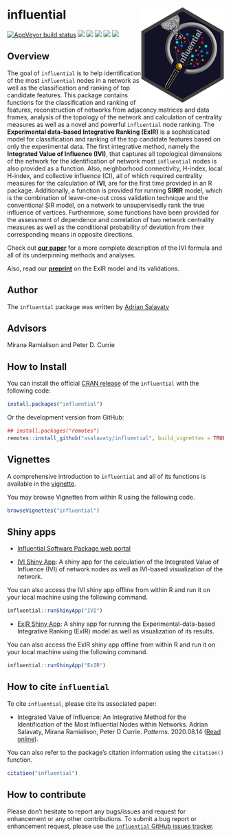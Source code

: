 
<!-- README.md is generated from README.Rmd file. Please edit that file -->

# influential <a href='https://github.com/asalavaty/influential'><img src='man/figures/Symbol.png' align="right" height="221" /></a>

<!-- badges: start -->

[![AppVeyor build
status](https://ci.appveyor.com/api/projects/status/github/asalavaty/influential?branch=master&svg=true)](https://ci.appveyor.com/project/asalavaty/influential)
[![](https://www.r-pkg.org/badges/version/influential?color=blue)](https://cran.r-project.org/package=influential)
[![](http://cranlogs.r-pkg.org/badges/grand-total/influential?color=green)](https://cran.r-project.org/package=influential)
[![](https://img.shields.io/badge/Integrated%20Value%20of%20Influence-IVI-blue.svg)](https://doi.org/10.1016/j.patter.2020.100052)
[![](https://img.shields.io/badge/SIR--based%20Influence%20Ranking-SIRIR-green.svg)](https://doi.org/10.1016/j.patter.2020.100052)
[![](https://img.shields.io/badge/Experimental%20data--based%20Integrative%20Ranking-ExIR-blue.svg)](https://www.biorxiv.org/content/10.1101/2022.10.03.510585v1.abstract)
<!-- badges: end -->

## Overview

The goal of `influential` is to help identification of the most
`influential` nodes in a network as well as the classification and
ranking of top candidate features. This package contains functions for
the classification and ranking of features, reconstruction of networks
from adjacency matrices and data frames, analysis of the topology of the
network and calculation of centrality measures as well as a novel and
powerful `influential` node ranking. The **Experimental data-based
Integrative Ranking (ExIR)** is a sophisticated model for classification
and ranking of the top candidate features based on only the experimental
data. The first integrative method, namely the **Integrated Value of
Influence (IVI)**, that captures all topological dimensions of the
network for the identification of network most `influential` nodes is
also provided as a function. Also, neighborhood connectivity, H-index,
local H-index, and collective influence (CI), all of which required
centrality measures for the calculation of **IVI**, are for the first
time provided in an R package. Additionally, a function is provided for
running **SIRIR** model, which is the combination of leave-one-out cross
validation technique and the conventional SIR model, on a network to
unsupervisedly rank the true influence of vertices. Furthermore, some
functions have been provided for the assessment of dependence and
correlation of two network centrality measures as well as the
conditional probability of deviation from their corresponding means in
opposite directions.

Check out [**our paper**](https://doi.org/10.1016/j.patter.2020.100052)
for a more complete description of the IVI formula and all of its
underpinning methods and analyses.

Also, read our
[**preprint**](https://www.biorxiv.org/content/10.1101/2022.10.03.510585v1.abstract)
on the ExIR model and its validations.

## Author

The `influential` package was written by [Adrian
Salavaty](https://asalavaty.com/)

## Advisors

Mirana Ramialison and Peter D. Currie

## How to Install

You can install the official [CRAN
release](https://cran.r-project.org/package=influential) of the
`influential` with the following code:

``` r
install.packages("influential")
```

Or the development version from GitHub:

``` r
## install.packages("remotes")
remotes::install_github("asalavaty/influential", build_vignettes = TRUE)
```

## Vignettes

A comprehensive introduction to `influential` and all of its functions
is available in the
[vignette](https://cran.r-project.org/package=influential/vignettes/Vignettes.html).

You may browse Vignettes from within R using the following code.

``` r
browseVignettes("influential")
```

## Shiny apps

- [Influential Software Package web
  portal](https://influential.erc.monash.edu/)

- [IVI Shiny App](https://influential.erc.monash.edu/IVI/): A shiny app
  for the calculation of the Integrated Value of Influence (IVI) of
  network nodes as well as IVI-based visualization of the network.

You can also access the IVI shiny app offline from within R and run it
on your local machine using the following command.

``` r
influential::runShinyApp("IVI")
```

- [ExIR Shiny App](https://influential.erc.monash.edu/ExIR/): A shiny
  app for running the Experimental-data-based Integrative Ranking (ExIR)
  model as well as visualization of its results.

You can also access the ExIR shiny app offline from within R and run it
on your local machine using the following command.

``` r
influential::runShinyApp("ExIR")
```

## How to cite `influential`

To cite `influential`, please cite its associated paper:

- Integrated Value of Influence: An Integrative Method for the
  Identification of the Most Influential Nodes within Networks. Adrian
  Salavaty, Mirana Ramialison, Peter D Currie. *Patterns*. 2020.08.14
  ([Read online](https://doi.org/10.1016/j.patter.2020.100052)).

You can also refer to the package’s citation information using the
`citation()` function.

``` r
citation("influential")
```

## How to contribute

Please don’t hesitate to report any bugs/issues and request for
enhancement or any other contributions. To submit a bug report or
enhancement request, please use the [`influential` GitHub issues
tracker](https://github.com/asalavaty/influential/issues).
